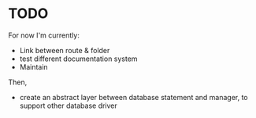 # TODO

For now I'm currently:
- Link between route & folder
- test different documentation system
- Maintain

Then,
- create an abstract layer between database statement and manager, to support other database driver
